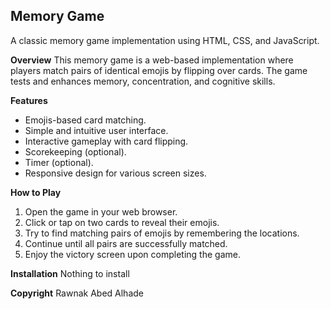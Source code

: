 ## Memory Game

A classic memory game implementation using HTML, CSS, and JavaScript.

**Overview**
This memory game is a web-based implementation where players match pairs of identical emojis by flipping over cards. The game tests and enhances memory, concentration, and cognitive skills.

**Features**

- Emojis-based card matching.
- Simple and intuitive user interface.
- Interactive gameplay with card flipping.
- Scorekeeping (optional).
- Timer (optional).
- Responsive design for various screen sizes.

**How to Play**

1. Open the game in your web browser.
2. Click or tap on two cards to reveal their emojis.
3. Try to find matching pairs of emojis by remembering the locations.
4. Continue until all pairs are successfully matched.
5. Enjoy the victory screen upon completing the game.

**Installation**
Nothing to install

**Copyright**
Rawnak Abed Alhade
